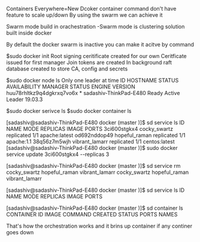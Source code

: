 Containers Everywhere=New
Dcoker container command don't have feature to scale up/down
By using the swarm we can achieve it

Swarm mode build in orachestration
-Swarm mode is clustering solution built inside docker

By default the docker swarm is inactive
you can make it acitve by command

$sudo docker init
 Root signing ceritificate created for our own
 Ceritficate issued for first manager
 Join tokens are created
 In background raft database created to store CA, config and secrets

$sudo docker node ls
 Only one leader at time
 ID                            HOSTNAME                 STATUS              AVAILABILITY        MANAGER STATUS      ENGINE VERSION
 huu78rhltkz9q4dgkrxq7vo6x *   sadashiv-ThinkPad-E480   Ready               Active              Leader              19.03.3

$sudo docker serivce ls
$sudo docker container ls

[sadashiv@sadashiv-ThinkPad-E480 docker (master )]$ sd service ls
ID                  NAME                MODE                REPLICAS            IMAGE               PORTS
3ci600stgkx4        cocky_swartz        replicated          1/1                 apache:latest
od692nddop49        hopeful_raman       replicated          1/1                 apache:1.1
38q56z7m5wjh        vibrant_lamarr      replicated          1/1                 centos:latest
[sadashiv@sadashiv-ThinkPad-E480 docker (master )]$ sudo docker service update 3ci600stgkx4 --replicas 3


[sadashiv@sadashiv-ThinkPad-E480 docker (master )]$ sd service rm cocky_swartz hopeful_raman vibrant_lamarr
cocky_swartz
hopeful_raman
vibrant_lamarr

[sadashiv@sadashiv-ThinkPad-E480 docker (master )]$ sd service ls
ID                  NAME                MODE                REPLICAS            IMAGE               PORTS

[sadashiv@sadashiv-ThinkPad-E480 docker (master )]$ sd container ls
CONTAINER ID        IMAGE               COMMAND             CREATED             STATUS              PORTS               NAMES

That's how the orchestration works and it brins up container if any continer goes down




